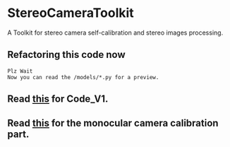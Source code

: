 # StereoCameraToolkit

 A Toolkit for stereo camera self-calibration and stereo images processing.

## Refactoring this code now

    Plz Wait
    Now you can read the /models/*.py for a preview.

## Read [this](http://-northpointer.xyz/2020/08/13/Python-%E5%8F%8C%E7%9B%AE%E8%87%AA%E6%A0%87%E5%AE%9A%E7%B3%BB%E7%BB%9F/) for Code_V1.

## Read [this](https://-blog.csdn.net/weixin_42730997/article/details/108960908) for the monocular camera calibration part.
